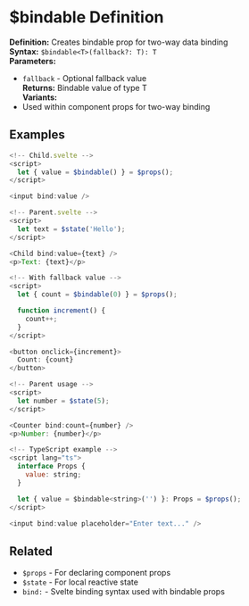 # $bindable Definition

**Definition:** Creates bindable prop for two-way data binding  
**Syntax:** `$bindable<T>(fallback?: T): T`  
**Parameters:**

- `fallback` - Optional fallback value  
  **Returns:** Bindable value of type T  
  **Variants:**
- Used within component props for two-way binding

## Examples

```js
<!-- Child.svelte -->
<script>
  let { value = $bindable() } = $props();
</script>

<input bind:value />

<!-- Parent.svelte -->
<script>
  let text = $state('Hello');
</script>

<Child bind:value={text} />
<p>Text: {text}</p>

<!-- With fallback value -->
<script>
  let { count = $bindable(0) } = $props();

  function increment() {
    count++;
  }
</script>

<button onclick={increment}>
  Count: {count}
</button>

<!-- Parent usage -->
<script>
  let number = $state(5);
</script>

<Counter bind:count={number} />
<p>Number: {number}</p>

<!-- TypeScript example -->
<script lang="ts">
  interface Props {
    value: string;
  }

  let { value = $bindable<string>('') }: Props = $props();
</script>

<input bind:value placeholder="Enter text..." />
```

## Related

- `$props` - For declaring component props
- `$state` - For local reactive state
- `bind:` - Svelte binding syntax used with bindable props

